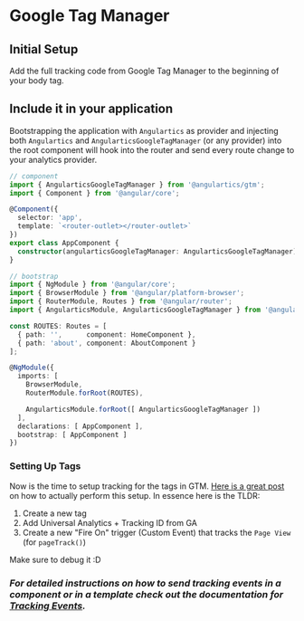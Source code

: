 # Google Tag Manager

## Initial Setup

Add the full tracking code from Google Tag Manager to the beginning of your body tag.

## Include it in your application

Bootstrapping the application with ```Angulartics``` as provider and injecting both ```Angulartics``` and ```AngularticsGoogleTagManager``` (or any provider) into the root component will hook into the router and send every route change to your analytics provider.

```ts
// component
import { AngularticsGoogleTagManager } from '@angulartics/gtm';
import { Component } from '@angular/core';

@Component({
  selector: 'app',
  template: `<router-outlet></router-outlet>`
})
export class AppComponent {
  constructor(angularticsGoogleTagManager: AngularticsGoogleTagManager) {}
}

// bootstrap
import { NgModule } from '@angular/core';
import { BrowserModule } from '@angular/platform-browser';
import { RouterModule, Routes } from '@angular/router';
import { AngularticsModule, AngularticsGoogleTagManager } from '@angulartics/core';

const ROUTES: Routes = [
  { path: '',      component: HomeComponent },
  { path: 'about', component: AboutComponent }
];

@NgModule({
  imports: [
    BrowserModule,
    RouterModule.forRoot(ROUTES),

    AngularticsModule.forRoot([ AngularticsGoogleTagManager ])
  ],
  declarations: [ AppComponent ],
  bootstrap: [ AppComponent ]
})
```

### Setting Up Tags

Now is the time to setup tracking for the tags in GTM.  [Here is a great post](http://blog.thecodecampus.de/angular-2-google-analytics-google-tag-manager/) on how to actually perform this setup.  In essence here is the TLDR:

1. Create a new tag
2. Add Universal Analytics + Tracking ID from GA
3. Create a new "Fire On" trigger (Custom Event) that tracks the `Page View` (for `pageTrack()`)

Make sure to debug it :D

### _For detailed instructions on how to send tracking events in a component or in a template check out the documentation for [Tracking Events](https://github.com/angulartics/angulartics/wiki/Tracking-Events)._